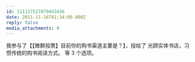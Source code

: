 ```yaml
---
id: 111137527879443456
date: 2011-11-16T01:34:00.000Z
reply: false
media_attachments: 0
---
```


我参与了【【微群投票】目前你的购书渠道主要是？】，投给了 光顾实体书店，习惯传统的购书阅读方式。 等 3 个选项。 ​​​​

